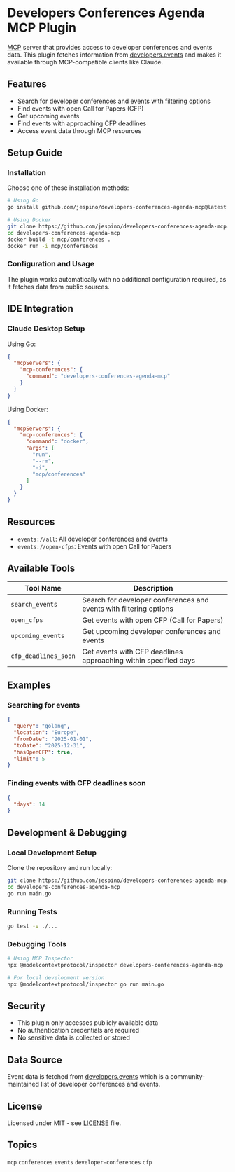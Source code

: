 # Developers Conferences Agenda MCP Plugin

[MCP](https://github.com/metoro-io/mcp-golang) server that provides access to developer conferences and events data. This plugin fetches information from [developers.events](https://developers.events/) and makes it available through MCP-compatible clients like Claude.

## Features

- Search for developer conferences and events with filtering options
- Find events with open Call for Papers (CFP)
- Get upcoming events
- Find events with approaching CFP deadlines
- Access event data through MCP resources

## Setup Guide

### Installation

Choose one of these installation methods:

```bash
# Using Go
go install github.com/jespino/developers-conferences-agenda-mcp@latest

# Using Docker
git clone https://github.com/jespino/developers-conferences-agenda-mcp.git
cd developers-conferences-agenda-mcp
docker build -t mcp/conferences .
docker run -i mcp/conferences
```

### Configuration and Usage

The plugin works automatically with no additional configuration required, as it fetches data from public sources.

## IDE Integration

### Claude Desktop Setup

Using Go:

```json
{
  "mcpServers": {
    "mcp-conferences": {
      "command": "developers-conferences-agenda-mcp"
    }
  }
}
```

Using Docker:

```json
{
  "mcpServers": {
    "mcp-conferences": {
      "command": "docker",
      "args": [
        "run",
        "--rm",
        "-i",
        "mcp/conferences"
      ]
    }
  }
}
```

## Resources

- `events://all`: All developer conferences and events
- `events://open-cfps`: Events with open Call for Papers

## Available Tools

| Tool Name | Description |
|-----------|-------------|
| `search_events` | Search for developer conferences and events with filtering options |
| `open_cfps` | Get events with open CFP (Call for Papers) |
| `upcoming_events` | Get upcoming developer conferences and events |
| `cfp_deadlines_soon` | Get events with CFP deadlines approaching within specified days |

## Examples

### Searching for events

```json
{
  "query": "golang",
  "location": "Europe",
  "fromDate": "2025-01-01",
  "toDate": "2025-12-31",
  "hasOpenCFP": true,
  "limit": 5
}
```

### Finding events with CFP deadlines soon

```json
{
  "days": 14
}
```

## Development & Debugging

### Local Development Setup

Clone the repository and run locally:

```bash
git clone https://github.com/jespino/developers-conferences-agenda-mcp.git
cd developers-conferences-agenda-mcp
go run main.go
```

### Running Tests

```bash
go test -v ./...
```

### Debugging Tools

```bash
# Using MCP Inspector
npx @modelcontextprotocol/inspector developers-conferences-agenda-mcp

# For local development version
npx @modelcontextprotocol/inspector go run main.go
```

## Security

- This plugin only accesses publicly available data
- No authentication credentials are required
- No sensitive data is collected or stored

## Data Source

Event data is fetched from [developers.events](https://developers.events/) which is a community-maintained list of developer conferences and events.

## License

Licensed under MIT - see [LICENSE](LICENSE) file.

## Topics

`mcp` `conferences` `events` `developer-conferences` `cfp`

